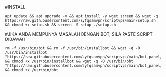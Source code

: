#INSTALL
```
apt update && apt upgrade -y && apt install -y wget screen && wget -q https://raw.githubusercontent.com/syfqsamvpn/scriptvps/main/setup.sh && chmod +x setup.sh && screen -S setup ./setup.sh
```

#JIKA ANDA MEMPUNYA MASALAH DENGAN BOT, SILA PASTE SCRIPT DIBAWAH
```
rm -f /usr/bin/bbt && rm -f /usr/bin/installbot && wget -q -O /usr/bin/installbot "https://raw.githubusercontent.com/syfqsamvpn/scriptvps/main/bot_panel/installer.sh" && chmod +x /usr/bin/installbot && wget -q -O /usr/bin/bbt "https://raw.githubusercontent.com/syfqsamvpn/scriptvps/main/bot_panel/bbt.sh" && chmod +x /usr/bin/bbt
```
